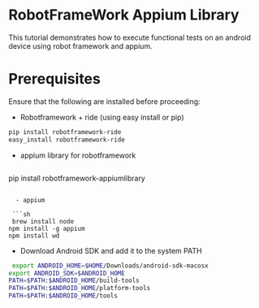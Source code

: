 RobotFrameWork Appium Library
=========

This tutorial demonstrates how to execute functional tests on an android device using robot framework and appium.

Prerequisites
=========

Ensure that the following are installed before proceeding:

  - Robotframework + ride (using easy install or pip)
 
 ```sh
pip install robotframework-ride
easy_install robotframework-ride
```  
  -  appium library for robotframework
     ```sh
   pip install robotframework-appiumlibrary  
``` 

  - appium
  
 ```sh
 brew install node     
npm install -g appium  
npm install wd         
```  

  - Download Android SDK and add it to the system PATH
   
 ```sh
  export ANDROID_HOME=$HOME/Downloads/android-sdk-macosx
export ANDROID_SDK=$ANDROID_HOME
PATH=$PATH:$ANDROID_HOME/build-tools
PATH=$PATH:$ANDROID_HOME/platform-tools
PATH=$PATH:$ANDROID_HOME/tools   
``` 

